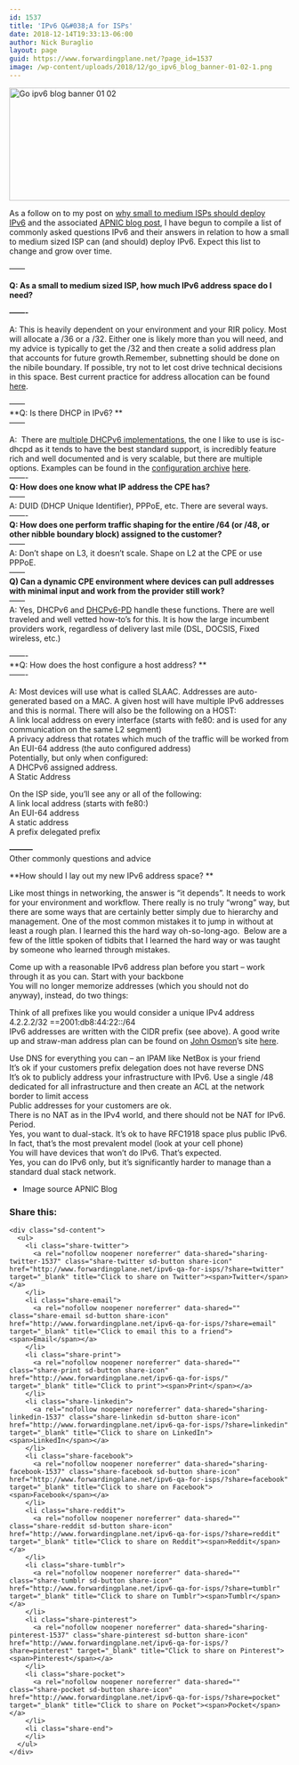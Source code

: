 ```yaml
---
id: 1537
title: 'IPv6 Q&#038;A for ISPs'
date: 2018-12-14T19:33:13-06:00
author: Nick Buraglio
layout: page
guid: https://www.forwardingplane.net/?page_id=1537
image: /wp-content/uploads/2018/12/go_ipv6_blog_banner-01-02-1.png
---
```

<img style="display: block; margin-left: auto; margin-right: auto;" title="go_ipv6_blog_banner-01-02.png" src="https://www.forwardingplane.net/wp-content/uploads/2018/12/go_ipv6_blog_banner-01-02-2.png" alt="Go ipv6 blog banner 01 02" width="555" height="203" border="0" />

As a follow on to my post on [why small to medium ISPs should deploy IPv6](https://www.forwardingplane.net/2018/09/as-a-small-to-medium-isp-why-you-should-deploy-ipv6/) and the associated [APNIC blog post,](https://blog.apnic.net/2018/12/13/three-reasons-why-ipv6-is-worth-the-effort/) I have begun to compile a list of commonly asked questions IPv6 and their answers in relation to how a small to medium sized ISP can (and should) deploy IPv6. Expect this list to change and grow over time.

&#8212;&#8212;

**Q: As a small to medium sized ISP, how much IPv6 address space do I need?**

**&#8212;&#8212;-**

A: This is heavily dependent on your environment and your RIR policy. Most will allocate a /36 or a /32. Either one is likely more than you will need, and my advice is typically to get the /32 and then create a solid address plan that accounts for future growth.Remember, subnetting should be done on the nibile boundary. If possible, try not to let cost drive technical decisions in this space. Best current practice for address allocation can be found [here](https://getipv6.info/display/IPv6/IPv6+Address+Allocation+BCP).

&#8212;&#8212;  
**Q: Is there DHCP in IPv6? **  
&#8212;&#8212;

A:  There are [multiple DHCPv6 implementations](https://en.wikipedia.org/wiki/DHCPv6), the one I like to use is isc-dhcpd as it tends to have the best standard support, is incredibly feature rich and well documented and is very scalable, but there are multiple options. Examples can be found in the [configuration archive](https://www.forwardingplane.net/configuration-archive/) [here](https://www.forwardingplane.net/configuration-archive/dhcp-and-dhcpv6-relay/).  
&#8212;&#8212;-  
**Q: How does one know what IP address the CPE has?**  
&#8212;&#8212;  
A: DUID (DHCP Unique Identifier), PPPoE, etc. There are several ways.  
&#8212;&#8212;-  
**Q: How does one perform traffic shaping for the entire /64 (or /48, or other nibble boundary block) assigned to the customer?**  
&#8212;&#8212;  
A: Don’t shape on L3, it doesn’t scale. Shape on L2 at the CPE or use PPPoE.  
&#8212;&#8212;  
**Q) Can a dynamic CPE environment where devices can pull addresses with minimal input and work from the provider still work?**  
&#8212;&#8212;  
A: Yes, DHCPv6 and [DHCPv6-PD](https://en.wikipedia.org/wiki/Prefix_delegation) handle these functions. There are well traveled and well vetted how-to’s for this. It is how the large incumbent providers work, regardless of delivery last mile (DSL, DOCSIS, Fixed wireless, etc.)

&#8212;&#8212;-  
**Q: How does the host configure a host address? **  
&#8212;&#8212;-

A: Most devices will use what is called SLAAC. Addresses are auto-generated based on a MAC. A given host will have multiple IPv6 addresses and this is normal. There will also be the following on a HOST:  
A link local address on every interface (starts with fe80: and is used for any communication on the same L2 segment)  
A privacy address that rotates which much of the traffic will be worked from  
An EUI-64 address (the auto configured address)  
Potentially, but only when configured:  
A DHCPv6 assigned address.  
A Static Address

On the ISP side, you’ll see any or all of the following:  
A link local address (starts with fe80:)  
An EUI-64 address  
A static address  
A prefix delegated prefix

**———**  
Other commonly questions and advice

**How should I lay out my new IPv6 address space? **

Like most things in networking, the answer is “it depends”. It needs to work for your environment and workflow. There really is no truly “wrong” way, but there are some ways that are certainly better simply due to hierarchy and management. One of the most common mistakes it to jump in without at least a rough plan. I learned this the hard way oh-so-long-ago.  Below are a few of the little spoken of tidbits that I learned the hard way or was taught by someone who learned through mistakes.

Come up with a reasonable IPv6 address plan before you start &#8211; work through it as you can. Start with your backbone  
You will no longer memorize addresses (which you should not do anyway), instead, do two things:

Think of all prefixes like you would consider a unique IPv4 address 4.2.2.2/32 ==2001:db8:44:22::/64  
IPv6 addresses are written with the CIDR prefix (see above). A good write up and straw-man address plan can be found on [John Osmon](https://www.linkedin.com/in/john-osmon-2a5a421/)’s site [here](http://www.miscreantsinaction.com/2018/12/joes-internet-goes-ipv6-adventure-in_18.html).

Use DNS for everything you can &#8211; an IPAM like NetBox is your friend  
It’s ok if your customers prefix delegation does not have reverse DNS  
It’s ok to publicly address your infrastructure with IPv6. Use a single /48 dedicated for all infrastructure and then create an ACL at the network border to limit access  
Public addresses for your customers are ok.  
There is no NAT as in the IPv4 world, and there should not be NAT for IPv6. Period.  
Yes, you want to dual-stack. It’s ok to have RFC1918 space plus public IPv6. In fact, that’s the most prevalent model (look at your cell phone)  
You will have devices that won’t do IPv6. That’s expected.  
Yes, you can do IPv6 only, but it’s significantly harder to manage than a standard dual stack network.

* Image source APNIC Blog

<div class="sharedaddy sd-sharing-enabled">
  <div class="robots-nocontent sd-block sd-social sd-social-icon-text sd-sharing">
    <h3 class="sd-title">
      Share this:
    </h3>
    
    <div class="sd-content">
      <ul>
        <li class="share-twitter">
          <a rel="nofollow noopener noreferrer" data-shared="sharing-twitter-1537" class="share-twitter sd-button share-icon" href="http://www.forwardingplane.net/ipv6-qa-for-isps/?share=twitter" target="_blank" title="Click to share on Twitter"><span>Twitter</span></a>
        </li>
        <li class="share-email">
          <a rel="nofollow noopener noreferrer" data-shared="" class="share-email sd-button share-icon" href="http://www.forwardingplane.net/ipv6-qa-for-isps/?share=email" target="_blank" title="Click to email this to a friend"><span>Email</span></a>
        </li>
        <li class="share-print">
          <a rel="nofollow noopener noreferrer" data-shared="" class="share-print sd-button share-icon" href="http://www.forwardingplane.net/ipv6-qa-for-isps/" target="_blank" title="Click to print"><span>Print</span></a>
        </li>
        <li class="share-linkedin">
          <a rel="nofollow noopener noreferrer" data-shared="sharing-linkedin-1537" class="share-linkedin sd-button share-icon" href="http://www.forwardingplane.net/ipv6-qa-for-isps/?share=linkedin" target="_blank" title="Click to share on LinkedIn"><span>LinkedIn</span></a>
        </li>
        <li class="share-facebook">
          <a rel="nofollow noopener noreferrer" data-shared="sharing-facebook-1537" class="share-facebook sd-button share-icon" href="http://www.forwardingplane.net/ipv6-qa-for-isps/?share=facebook" target="_blank" title="Click to share on Facebook"><span>Facebook</span></a>
        </li>
        <li class="share-reddit">
          <a rel="nofollow noopener noreferrer" data-shared="" class="share-reddit sd-button share-icon" href="http://www.forwardingplane.net/ipv6-qa-for-isps/?share=reddit" target="_blank" title="Click to share on Reddit"><span>Reddit</span></a>
        </li>
        <li class="share-tumblr">
          <a rel="nofollow noopener noreferrer" data-shared="" class="share-tumblr sd-button share-icon" href="http://www.forwardingplane.net/ipv6-qa-for-isps/?share=tumblr" target="_blank" title="Click to share on Tumblr"><span>Tumblr</span></a>
        </li>
        <li class="share-pinterest">
          <a rel="nofollow noopener noreferrer" data-shared="sharing-pinterest-1537" class="share-pinterest sd-button share-icon" href="http://www.forwardingplane.net/ipv6-qa-for-isps/?share=pinterest" target="_blank" title="Click to share on Pinterest"><span>Pinterest</span></a>
        </li>
        <li class="share-pocket">
          <a rel="nofollow noopener noreferrer" data-shared="" class="share-pocket sd-button share-icon" href="http://www.forwardingplane.net/ipv6-qa-for-isps/?share=pocket" target="_blank" title="Click to share on Pocket"><span>Pocket</span></a>
        </li>
        <li class="share-end">
        </li>
      </ul>
    </div>
  </div>
</div>